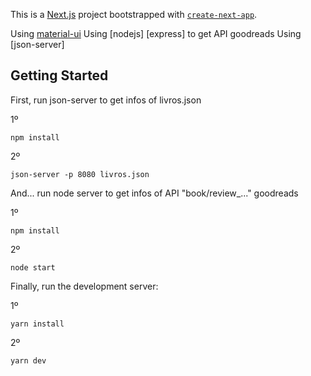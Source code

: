 This is a [Next.js](https://nextjs.org/) project bootstrapped with [`create-next-app`](https://github.com/vercel/next.js/tree/canary/packages/create-next-app).

Using [material-ui](https://material-ui.com/pt/)
Using [nodejs] [express] to get API goodreads
Using [json-server]

## Getting Started

First, run json-server to get infos of livros.json


1º
```
npm install
```

2º
```
json-server -p 8080 livros.json
```

And... run node server to get infos of API "book/review\_..." goodreads

1º
```
npm install
```
2º
```
node start
```
Finally, run the development server:

1º
```
yarn install
```
2º
```
yarn dev
```
